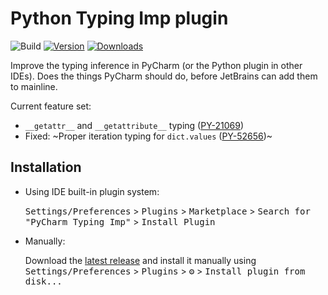 # Python Typing Imp plugin

![Build](https://github.com/theY4Kman/pycharm-typing-imp/workflows/Build/badge.svg)
[![Version](https://img.shields.io/jetbrains/plugin/v/com.y4kstudios.pycharmtypingimp.svg)](https://plugins.jetbrains.com/plugin/com.y4kstudios.pycharmtypingimp)
[![Downloads](https://img.shields.io/jetbrains/plugin/d/com.y4kstudios.pycharmtypingimp.svg)](https://plugins.jetbrains.com/plugin/com.y4kstudios.pycharmtypingimp)

<!-- Plugin description -->
Improve the typing inference in PyCharm (or the Python plugin in other IDEs). Does the things PyCharm should do, before JetBrains can add them to mainline.

Current feature set:
 - `__getattr__` and `__getattribute__` typing ([PY-21069](https://youtrack.jetbrains.com/issue/PY-21069/Annotated-return-types-for-getattr-and-getattribute-methods-are-not-taken-into-account-by-type-checker))
 - Fixed: ~Proper iteration typing for `dict.values` ([PY-52656](https://youtrack.jetbrains.com/issue/PY-52656/Incorrect-dictvalues-return-type))~
<!-- Plugin description end -->

## Installation

- Using IDE built-in plugin system:
  
  <kbd>Settings/Preferences</kbd> > <kbd>Plugins</kbd> > <kbd>Marketplace</kbd> > <kbd>Search for "PyCharm Typing Imp"</kbd> >
  <kbd>Install Plugin</kbd>
  
- Manually:

  Download the [latest release](https://github.com/theY4Kman/pycharm-typing-imp/releases/latest) and install it manually using
  <kbd>Settings/Preferences</kbd> > <kbd>Plugins</kbd> > <kbd>⚙️</kbd> > <kbd>Install plugin from disk...</kbd>
